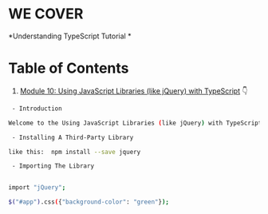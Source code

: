 # WE COVER

*Understanding TypeScript Tutorial *

# Table of Contents


1. [Module 10: Using JavaScript Libraries (like jQuery) with TypeScript]() 👇

	 
```bash
 - Introduction

Welcome to the Using JavaScript Libraries (like jQuery) with TypeScript.
```


```bash
 - Installing A Third-Party Library

like this:  npm install --save jquery
```

```bash
 - Importing The Library


import "jQuery";

$("#app").css({"background-color": "green"});
```
